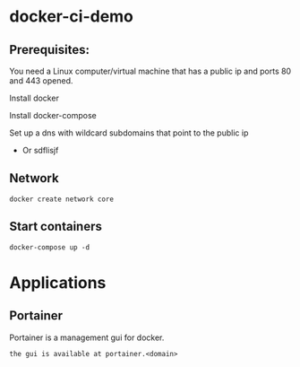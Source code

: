 # docker-ci-demo

## Prerequisites:
You need a Linux computer/virtual machine that has a public ip and ports 80 and 443 opened.

Install docker

Install docker-compose

Set up a dns with wildcard subdomains that point to the public ip
- Or
sdflisjf

## Network
```
docker create network core
```

## Start containers
```
docker-compose up -d
```

# Applications
## Portainer
Portainer is a management gui for docker. 
```
the gui is available at portainer.<domain>
```
